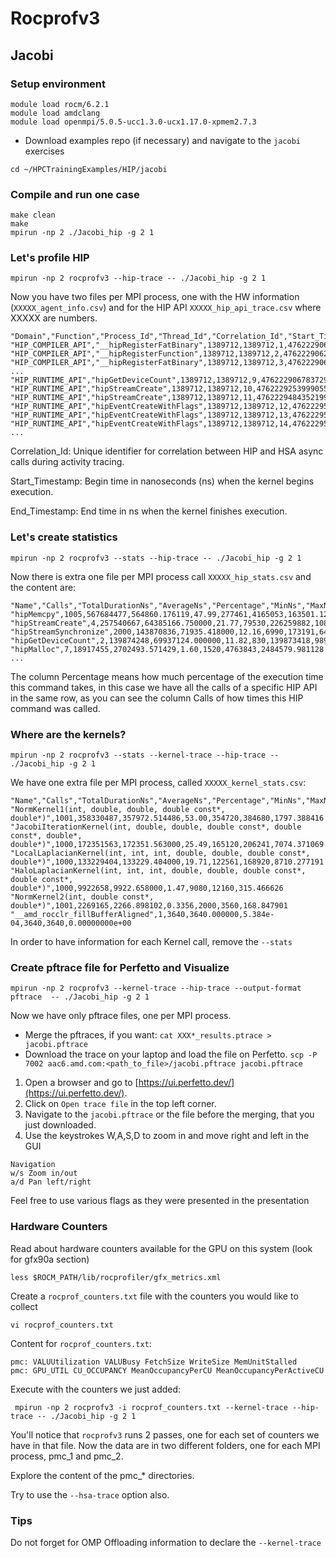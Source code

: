 # Rocprofv3

## Jacobi


### Setup environment
```
module load rocm/6.2.1
module load amdclang
module load openmpi/5.0.5-ucc1.3.0-ucx1.17.0-xpmem2.7.3
```

* Download examples repo (if necessary) and navigate to the `jacobi` exercises
```
cd ~/HPCTrainingExamples/HIP/jacobi
```

### Compile and run one case

```
make clean
make
mpirun -np 2 ./Jacobi_hip -g 2 1
```

### Let's profile HIP

```
mpirun -np 2 rocprofv3 --hip-trace -- ./Jacobi_hip -g 2 1
```

Now you have two files per MPI process, one with the HW information (`XXXXX_agent_info.csv`) and for the HIP API `XXXXX_hip_api_trace.csv` where XXXXX are numbers.

```
"Domain","Function","Process_Id","Thread_Id","Correlation_Id","Start_Timestamp","End_Timestamp"
"HIP_COMPILER_API","__hipRegisterFatBinary",1389712,1389712,1,4762229062888604,4762229062892624
"HIP_COMPILER_API","__hipRegisterFunction",1389712,1389712,2,4762229062903414,4762229062910744
"HIP_COMPILER_API","__hipRegisterFatBinary",1389712,1389712,3,4762229062911814,4762229062911924
...
"HIP_RUNTIME_API","hipGetDeviceCount",1389712,1389712,9,4762229067837299,4762229201986925
"HIP_RUNTIME_API","hipStreamCreate",1389712,1389712,10,4762229253999055,4762229484333519
"HIP_RUNTIME_API","hipStreamCreate",1389712,1389712,11,4762229484352199,4762229502251764
"HIP_RUNTIME_API","hipEventCreateWithFlags",1389712,1389712,12,4762229502311284,4762229502317444
"HIP_RUNTIME_API","hipEventCreateWithFlags",1389712,1389712,13,4762229502318894,4762229502319244
"HIP_RUNTIME_API","hipEventCreateWithFlags",1389712,1389712,14,4762229502320134,4762229502320454
...
```

Correlation_Id: Unique identifier for correlation between HIP and HSA async calls during activity tracing.

Start_Timestamp: Begin time in nanoseconds (ns) when the kernel begins execution.

End_Timestamp: End time in ns when the kernel finishes execution.

### Let's create statistics

```
mpirun -np 2 rocprofv3 --stats --hip-trace -- ./Jacobi_hip -g 2 1
```

Now there is extra one file per MPI process call `XXXXX_hip_stats.csv` and the content are:

```
"Name","Calls","TotalDurationNs","AverageNs","Percentage","MinNs","MaxNs","StdDev"
"hipMemcpy",1005,567684477,564860.176119,47.99,277461,4165053,163501.123978
"hipStreamCreate",4,257540667,64385166.750000,21.77,79530,226259882,108165143.720195
"hipStreamSynchronize",2000,143870836,71935.418000,12.16,6990,173191,64446.616580
"hipGetDeviceCount",2,139874248,69937124.000000,11.82,830,139873418,98904855.476912
"hipMalloc",7,18917455,2702493.571429,1.60,1520,4763843,2484579.981128
...
```

The column Percentage means how much percentage of the execution time this command takes, in this case we have all the calls of a specific HIP API in the same row, as you can see the column Calls of how times this HIP command was called.

### Where are the kernels?

```
mpirun -np 2 rocprofv3 --stats --kernel-trace --hip-trace -- ./Jacobi_hip -g 2 1
```

We have one extra file per MPI process, called `XXXXX_kernel_stats.csv`:

```
"Name","Calls","TotalDurationNs","AverageNs","Percentage","MinNs","MaxNs","StdDev"
"NormKernel1(int, double, double, double const*, double*)",1001,358330487,357972.514486,53.00,354720,384680,1797.388416
"JacobiIterationKernel(int, double, double, double const*, double const*, double*, double*)",1000,172351563,172351.563000,25.49,165120,206241,7074.371069
"LocalLaplacianKernel(int, int, int, double, double, double const*, double*)",1000,133229404,133229.404000,19.71,122561,168920,8710.277191
"HaloLaplacianKernel(int, int, int, double, double, double const*, double const*, double*)",1000,9922658,9922.658000,1.47,9080,12160,315.466626
"NormKernel2(int, double const*, double*)",1001,2269165,2266.898102,0.3356,2000,3560,168.847901
"__amd_rocclr_fillBufferAligned",1,3640,3640.000000,5.384e-04,3640,3640,0.00000000e+00
```

In order to have information for each Kernel call, remove the `--stats`

### Create pftrace file for Perfetto and Visualize

 `mpirun -np 2 rocprofv3 --kernel-trace --hip-trace --output-format pftrace  -- ./Jacobi_hip -g 2 1`
 
 Now we have only pftrace files, one per MPI process.
 
 * Merge the pftraces, if you want: `cat XXX*_results.ptrace > jacobi.pftrace`
 * Download the trace on your laptop and load the file on Perfetto.
 `scp -P 7002 aac6.amd.com:<path_to_file>/jacobi.pftrace jacobi.pftrace`

1. Open a browser and go to [https://ui.perfetto.dev/](https://ui.perfetto.dev/).
2. Click on `Open trace file` in the top left corner.
3. Navigate to the `jacobi.pftrace` or the file before the merging, that you just downloaded.
4. Use the keystrokes W,A,S,D to zoom in and move right and left in the GUI

```
Navigation
w/s	Zoom in/out
a/d	Pan left/right
```

Feel free to use various flags as they were presented in the presentation

### Hardware Counters

Read about hardware counters available for the GPU on this system (look for gfx90a section)
```
less $ROCM_PATH/lib/rocprofiler/gfx_metrics.xml
```
Create a `rocprof_counters.txt` file with the counters you would like to collect
```
vi rocprof_counters.txt
```
Content for `rocprof_counters.txt`:
```
pmc: VALUUtilization VALUBusy FetchSize WriteSize MemUnitStalled
pmc: GPU_UTIL CU_OCCUPANCY MeanOccupancyPerCU MeanOccupancyPerActiveCU
```
Execute with the counters we just added:
```
 mpirun -np 2 rocprofv3 -i rocprof_counters.txt --kernel-trace --hip-trace -- ./Jacobi_hip -g 2 1
 ```
You'll notice that `rocprofv3` runs 2 passes, one for each set of counters we have in that file.
Now the data are in two different folders, one for each MPI process, pmc_1 and pmc_2.

Explore the content of the pmc_* directories. 

Try to use the `--hsa-trace` option also.


### Tips

Do not forget for OMP Offloading information to declare the `--kernel-trace`
